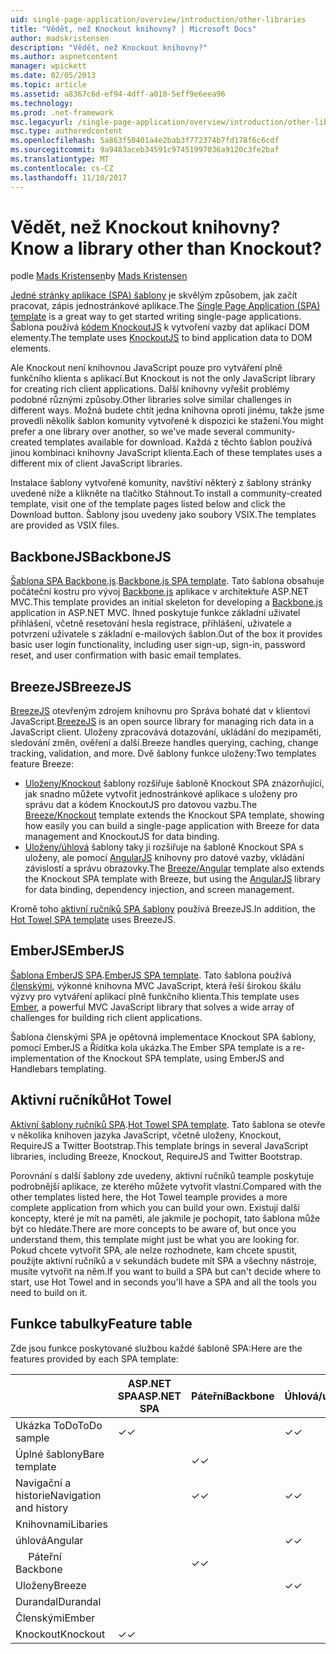 ```yaml
---
uid: single-page-application/overview/introduction/other-libraries
title: "Vědět, než Knockout knihovny? | Microsoft Docs"
author: madskristensen
description: "Vědět, než Knockout knihovny?"
ms.author: aspnetcontent
manager: wpickett
ms.date: 02/05/2013
ms.topic: article
ms.assetid: a8367c6d-ef94-4dff-a010-5eff9e6eea96
ms.technology: 
ms.prod: .net-framework
msc.legacyurl: /single-page-application/overview/introduction/other-libraries
msc.type: authoredcontent
ms.openlocfilehash: 5a863f50401a4e2bab3f772374b7fd178f6c6cdf
ms.sourcegitcommit: 9a9483aceb34591c97451997036a9120c3fe2baf
ms.translationtype: MT
ms.contentlocale: cs-CZ
ms.lasthandoff: 11/10/2017
---
```

<a name="know-a-library-other-than-knockout"></a><span data-ttu-id="eaca1-104">Vědět, než Knockout knihovny?</span><span class="sxs-lookup"><span data-stu-id="eaca1-104">Know a library other than Knockout?</span></span>
====================
<span data-ttu-id="eaca1-105">podle [Mads Kristensen](https://github.com/madskristensen)</span><span class="sxs-lookup"><span data-stu-id="eaca1-105">by [Mads Kristensen](https://github.com/madskristensen)</span></span>

<span data-ttu-id="eaca1-106">[Jedné stránky aplikace (SPA) šablony](knockoutjs-template.md) je skvělým způsobem, jak začít pracovat, zápis jednostránkové aplikace.</span><span class="sxs-lookup"><span data-stu-id="eaca1-106">The [Single Page Application (SPA) template](knockoutjs-template.md) is a great way to get started writing single-page applications.</span></span> <span data-ttu-id="eaca1-107">Šablona používá [kódem KnockoutJS](http://knockoutjs.com/) k vytvoření vazby dat aplikací DOM elementy.</span><span class="sxs-lookup"><span data-stu-id="eaca1-107">The template uses [KnockoutJS](http://knockoutjs.com/) to bind application data to DOM elements.</span></span>

<span data-ttu-id="eaca1-108">Ale Knockout není knihovnou JavaScript pouze pro vytváření plně funkčního klienta s aplikací.</span><span class="sxs-lookup"><span data-stu-id="eaca1-108">But Knockout is not the only JavaScript library for creating rich client applications.</span></span> <span data-ttu-id="eaca1-109">Další knihovny vyřešit problémy podobné různými způsoby.</span><span class="sxs-lookup"><span data-stu-id="eaca1-109">Other libraries solve similar challenges in different ways.</span></span> <span data-ttu-id="eaca1-110">Možná budete chtít jedna knihovna oproti jinému, takže jsme provedli několik šablon komunity vytvořené k dispozici ke stažení.</span><span class="sxs-lookup"><span data-stu-id="eaca1-110">You might prefer a one library over another, so we've made several community-created templates available for download.</span></span> <span data-ttu-id="eaca1-111">Každá z těchto šablon používá jinou kombinaci knihovny JavaScript klienta.</span><span class="sxs-lookup"><span data-stu-id="eaca1-111">Each of these templates uses a different mix of client JavaScript libraries.</span></span>

<span data-ttu-id="eaca1-112">Instalace šablony vytvořené komunity, navštíví některý z šablony stránky uvedené níže a klikněte na tlačítko Stáhnout.</span><span class="sxs-lookup"><span data-stu-id="eaca1-112">To install a community-created template, visit one of the template pages listed below and click the Download button.</span></span> <span data-ttu-id="eaca1-113">Šablony jsou uvedeny jako soubory VSIX.</span><span class="sxs-lookup"><span data-stu-id="eaca1-113">The templates are provided as VSIX files.</span></span>

## <a name="backbonejs"></a><span data-ttu-id="eaca1-114">BackboneJS</span><span class="sxs-lookup"><span data-stu-id="eaca1-114">BackboneJS</span></span>

<span data-ttu-id="eaca1-115">[Šablona SPA Backbone.js](../templates/backbonejs-template.md).</span><span class="sxs-lookup"><span data-stu-id="eaca1-115">[Backbone.js SPA template](../templates/backbonejs-template.md).</span></span> <span data-ttu-id="eaca1-116">Tato šablona obsahuje počáteční kostru pro vývoj [Backbone.js](http://backbonejs.org/) aplikace v architektuře ASP.NET MVC.</span><span class="sxs-lookup"><span data-stu-id="eaca1-116">This template provides an initial skeleton for developing a [Backbone.js](http://backbonejs.org/) application in ASP.NET MVC.</span></span> <span data-ttu-id="eaca1-117">Ihned poskytuje funkce základní uživatel přihlášení, včetně resetování hesla registrace, přihlášení, uživatele a potvrzení uživatele s základní e-mailových šablon.</span><span class="sxs-lookup"><span data-stu-id="eaca1-117">Out of the box it provides basic user login functionality, including user sign-up, sign-in, password reset, and user confirmation with basic email templates.</span></span>

## <a name="breezejs"></a><span data-ttu-id="eaca1-118">BreezeJS</span><span class="sxs-lookup"><span data-stu-id="eaca1-118">BreezeJS</span></span>

<span data-ttu-id="eaca1-119">[BreezeJS](http://www.breezejs.com/?utm_source=ms-spa) otevřeným zdrojem knihovnu pro Správa bohaté dat v klientovi JavaScript.</span><span class="sxs-lookup"><span data-stu-id="eaca1-119">[BreezeJS](http://www.breezejs.com/?utm_source=ms-spa) is an open source library for managing rich data in a JavaScript client.</span></span> <span data-ttu-id="eaca1-120">Uloženy zpracovává dotazování, ukládání do mezipaměti, sledování změn, ověření a další.</span><span class="sxs-lookup"><span data-stu-id="eaca1-120">Breeze handles querying, caching, change tracking, validation, and more.</span></span> <span data-ttu-id="eaca1-121">Dvě šablony funkce uloženy:</span><span class="sxs-lookup"><span data-stu-id="eaca1-121">Two templates feature Breeze:</span></span>

- <span data-ttu-id="eaca1-122">[Uloženy/Knockout](../templates/breezeknockout-template.md) šablony rozšiřuje šabloně Knockout SPA znázorňující, jak snadno můžete vytvořit jednostránkové aplikace s uloženy pro správu dat a kódem KnockoutJS pro datovou vazbu.</span><span class="sxs-lookup"><span data-stu-id="eaca1-122">The [Breeze/Knockout](../templates/breezeknockout-template.md) template extends the Knockout SPA template, showing how easily you can build a single-page application with Breeze for data management and KnockoutJS for data binding.</span></span>
- <span data-ttu-id="eaca1-123">[Uloženy/úhlová](../templates/breezeangular-template.md) šablony taky ji rozšiřuje na šabloně Knockout SPA s uloženy, ale pomocí [AngularJS](http://angularjs.org) knihovny pro datové vazby, vkládání závislostí a správu obrazovky.</span><span class="sxs-lookup"><span data-stu-id="eaca1-123">The [Breeze/Angular](../templates/breezeangular-template.md) template also extends the Knockout SPA template with Breeze, but using the [AngularJS](http://angularjs.org) library for data binding, dependency injection, and screen management.</span></span>

<span data-ttu-id="eaca1-124">Kromě toho [aktivní ručníků SPA šablony](../templates/hottowel-template.md) používá BreezeJS.</span><span class="sxs-lookup"><span data-stu-id="eaca1-124">In addition, the [Hot Towel SPA template](../templates/hottowel-template.md) uses BreezeJS.</span></span>

## <a name="emberjs"></a><span data-ttu-id="eaca1-125">EmberJS</span><span class="sxs-lookup"><span data-stu-id="eaca1-125">EmberJS</span></span>

<span data-ttu-id="eaca1-126">[Šablona EmberJS SPA](../templates/emberjs-template.md).</span><span class="sxs-lookup"><span data-stu-id="eaca1-126">[EmberJS SPA template](../templates/emberjs-template.md).</span></span> <span data-ttu-id="eaca1-127">Tato šablona používá [členskými](http://emberjs.com/), výkonné knihovna MVC JavaScript, která řeší širokou škálu výzvy pro vytváření aplikací plně funkčního klienta.</span><span class="sxs-lookup"><span data-stu-id="eaca1-127">This template uses [Ember](http://emberjs.com/), a powerful MVC JavaScript library that solves a wide array of challenges for building rich client applications.</span></span>

<span data-ttu-id="eaca1-128">Šablona členskými SPA je opětovná implementace Knockout SPA šablony, pomocí EmberJS a Řídítka kola ukázka.</span><span class="sxs-lookup"><span data-stu-id="eaca1-128">The Ember SPA template is a re-implementation of the Knockout SPA template, using EmberJS and Handlebars templating.</span></span>

## <a name="hot-towel"></a><span data-ttu-id="eaca1-129">Aktivní ručníků</span><span class="sxs-lookup"><span data-stu-id="eaca1-129">Hot Towel</span></span>

<span data-ttu-id="eaca1-130">[Aktivní šablony ručníků SPA](../templates/hottowel-template.md).</span><span class="sxs-lookup"><span data-stu-id="eaca1-130">[Hot Towel SPA template](../templates/hottowel-template.md).</span></span> <span data-ttu-id="eaca1-131">Tato šablona se otevře v několika knihoven jazyka JavaScript, včetně uloženy, Knockout, RequireJS a Twitter Bootstrap.</span><span class="sxs-lookup"><span data-stu-id="eaca1-131">This template brings in several JavaScript libraries, including Breeze, Knockout, RequireJS and Twitter Bootstrap.</span></span>

<span data-ttu-id="eaca1-132">Porovnání s další šablony zde uvedeny, aktivní ručníků teample poskytuje podrobnější aplikace, ze kterého můžete vytvořit vlastní.</span><span class="sxs-lookup"><span data-stu-id="eaca1-132">Compared with the other templates listed here, the Hot Towel teample provides a more complete application from which you can build your own.</span></span> <span data-ttu-id="eaca1-133">Existují další koncepty, které je mít na paměti, ale jakmile je pochopit, tato šablona může být co hledáte.</span><span class="sxs-lookup"><span data-stu-id="eaca1-133">There are more concepts to be aware of, but once you understand them, this template might just be what you are looking for.</span></span> <span data-ttu-id="eaca1-134">Pokud chcete vytvořit SPA, ale nelze rozhodnete, kam chcete spustit, použijte aktivní ručníků a v sekundách budete mít SPA a všechny nástroje, musíte vytvořit na něm.</span><span class="sxs-lookup"><span data-stu-id="eaca1-134">If you want to build a SPA but can't decide where to start, use Hot Towel and in seconds you'll have a SPA and all the tools you need to build on it.</span></span>

## <a name="feature-table"></a><span data-ttu-id="eaca1-135">Funkce tabulky</span><span class="sxs-lookup"><span data-stu-id="eaca1-135">Feature table</span></span>

<span data-ttu-id="eaca1-136">Zde jsou funkce poskytované službou každé šabloně SPA:</span><span class="sxs-lookup"><span data-stu-id="eaca1-136">Here are the features provided by each SPA template:</span></span>

|  | <span data-ttu-id="eaca1-137">ASP.NET SPA</span><span class="sxs-lookup"><span data-stu-id="eaca1-137">ASP.NET SPA</span></span> | <span data-ttu-id="eaca1-138">Páteřní</span><span class="sxs-lookup"><span data-stu-id="eaca1-138">Backbone</span></span> | <span data-ttu-id="eaca1-139">Úhlová/uloženy</span><span class="sxs-lookup"><span data-stu-id="eaca1-139">Breeze/Angular</span></span> | <span data-ttu-id="eaca1-140">Uloženy/KO</span><span class="sxs-lookup"><span data-stu-id="eaca1-140">Breeze/KO</span></span> | <span data-ttu-id="eaca1-141">Členskými</span><span class="sxs-lookup"><span data-stu-id="eaca1-141">Ember</span></span> | <span data-ttu-id="eaca1-142">Aktivní ručníků</span><span class="sxs-lookup"><span data-stu-id="eaca1-142">Hot Towel</span></span> |
| --- | --- | --- | --- | --- | --- | --- |
| <span data-ttu-id="eaca1-143">Ukázka ToDo</span><span class="sxs-lookup"><span data-stu-id="eaca1-143">ToDo sample</span></span> | <span data-ttu-id="eaca1-144">&#10003;</span><span class="sxs-lookup"><span data-stu-id="eaca1-144">&#10003;</span></span> |  | <span data-ttu-id="eaca1-145">&#10003;</span><span class="sxs-lookup"><span data-stu-id="eaca1-145">&#10003;</span></span> | <span data-ttu-id="eaca1-146">&#10003;</span><span class="sxs-lookup"><span data-stu-id="eaca1-146">&#10003;</span></span> | <span data-ttu-id="eaca1-147">&#10003;</span><span class="sxs-lookup"><span data-stu-id="eaca1-147">&#10003;</span></span> |  |
| <span data-ttu-id="eaca1-148">Úplné šablony</span><span class="sxs-lookup"><span data-stu-id="eaca1-148">Bare template</span></span> |  | <span data-ttu-id="eaca1-149">&#10003;</span><span class="sxs-lookup"><span data-stu-id="eaca1-149">&#10003;</span></span> |  |  |  | <span data-ttu-id="eaca1-150">&#10003;</span><span class="sxs-lookup"><span data-stu-id="eaca1-150">&#10003;</span></span> |
| <span data-ttu-id="eaca1-151">Navigační a historie</span><span class="sxs-lookup"><span data-stu-id="eaca1-151">Navigation and history</span></span> |  | <span data-ttu-id="eaca1-152">&#10003;</span><span class="sxs-lookup"><span data-stu-id="eaca1-152">&#10003;</span></span> | <span data-ttu-id="eaca1-153">&#10003;</span><span class="sxs-lookup"><span data-stu-id="eaca1-153">&#10003;</span></span> |  | <span data-ttu-id="eaca1-154">&#10003;</span><span class="sxs-lookup"><span data-stu-id="eaca1-154">&#10003;</span></span> | <span data-ttu-id="eaca1-155">&#10003;</span><span class="sxs-lookup"><span data-stu-id="eaca1-155">&#10003;</span></span> |
| <span data-ttu-id="eaca1-156">Knihovnami</span><span class="sxs-lookup"><span data-stu-id="eaca1-156">Libaries</span></span> |  |  |  |  |  |  |
| <span data-ttu-id="eaca1-157">úhlová</span><span class="sxs-lookup"><span data-stu-id="eaca1-157">Angular</span></span> |  |  | <span data-ttu-id="eaca1-158">&#10003;</span><span class="sxs-lookup"><span data-stu-id="eaca1-158">&#10003;</span></span> |  |  |  |
| <span data-ttu-id="eaca1-159">&#8195; Páteřní</span><span class="sxs-lookup"><span data-stu-id="eaca1-159">&#8195;Backbone</span></span> |  | <span data-ttu-id="eaca1-160">&#10003;</span><span class="sxs-lookup"><span data-stu-id="eaca1-160">&#10003;</span></span> |  |  |  |  |
| <span data-ttu-id="eaca1-161">Uloženy</span><span class="sxs-lookup"><span data-stu-id="eaca1-161">Breeze</span></span> |  |  | <span data-ttu-id="eaca1-162">&#10003;</span><span class="sxs-lookup"><span data-stu-id="eaca1-162">&#10003;</span></span> | <span data-ttu-id="eaca1-163">&#10003;</span><span class="sxs-lookup"><span data-stu-id="eaca1-163">&#10003;</span></span> |  | <span data-ttu-id="eaca1-164">&#10003;</span><span class="sxs-lookup"><span data-stu-id="eaca1-164">&#10003;</span></span> |
| <span data-ttu-id="eaca1-165">Durandal</span><span class="sxs-lookup"><span data-stu-id="eaca1-165">Durandal</span></span> |  |  |  |  |  | <span data-ttu-id="eaca1-166">&#10003;</span><span class="sxs-lookup"><span data-stu-id="eaca1-166">&#10003;</span></span> |
| <span data-ttu-id="eaca1-167">Členskými</span><span class="sxs-lookup"><span data-stu-id="eaca1-167">Ember</span></span> |  |  |  |  | <span data-ttu-id="eaca1-168">&#10003;</span><span class="sxs-lookup"><span data-stu-id="eaca1-168">&#10003;</span></span> |  |
| <span data-ttu-id="eaca1-169">Knockout</span><span class="sxs-lookup"><span data-stu-id="eaca1-169">Knockout</span></span> | <span data-ttu-id="eaca1-170">&#10003;</span><span class="sxs-lookup"><span data-stu-id="eaca1-170">&#10003;</span></span> |  |  | <span data-ttu-id="eaca1-171">&#10003;</span><span class="sxs-lookup"><span data-stu-id="eaca1-171">&#10003;</span></span> |  | <span data-ttu-id="eaca1-172">&#10003;</span><span class="sxs-lookup"><span data-stu-id="eaca1-172">&#10003;</span></span> |
